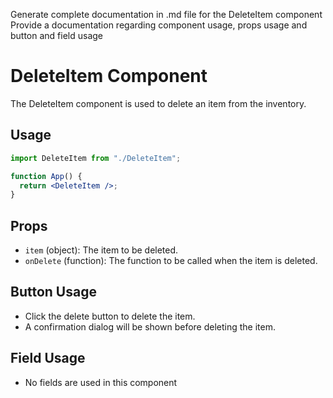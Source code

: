 Generate complete documentation in .md file for the DeleteItem component
Provide a documentation regarding component usage, props usage and button and field usage

# DeleteItem Component

The DeleteItem component is used to delete an item from the inventory.

## Usage

```jsx
import DeleteItem from "./DeleteItem";

function App() {
  return <DeleteItem />;
}
```

## Props

- `item` (object): The item to be deleted.
- `onDelete` (function): The function to be called when the item is deleted.

## Button Usage

- Click the delete button to delete the item.
- A confirmation dialog will be shown before deleting the item.

## Field Usage

- No fields are used in this component
